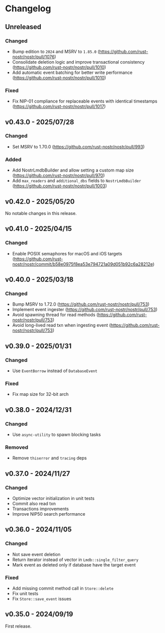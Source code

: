 # Changelog

<!-- All notable changes to this project will be documented in this file. -->

<!-- The format is based on [Keep a Changelog](https://keepachangelog.com/en/1.1.0/), -->
<!-- and this project adheres to [Semantic Versioning](https://semver.org/spec/v2.0.0.html). -->

<!-- Template

## Unreleased

### Breaking changes

### Changed

### Added

### Fixed

### Removed

### Deprecated

-->

## Unreleased

### Changed

- Bump edition to `2024` and MSRV to `1.85.0` (https://github.com/rust-nostr/nostr/pull/1076)
- Consolidate deletion logic and improve transactional consistency (https://github.com/rust-nostr/nostr/pull/1010)
- Add automatic event batching for better write performance (https://github.com/rust-nostr/nostr/pull/1010)

### Fixed

- Fix NIP-01 compliance for replaceable events with identical timestamps (https://github.com/rust-nostr/nostr/pull/1017)

## v0.43.0 - 2025/07/28

### Changed

- Set MSRV to 1.70.0 (https://github.com/rust-nostr/nostr/pull/993)

### Added

- Add NostrLmdbBuilder and allow setting a custom map size (https://github.com/rust-nostr/nostr/pull/970)
- Add `max_readers` and `additional_dbs` fields to `NostrLmdbBuilder` (https://github.com/rust-nostr/nostr/pull/1003)

## v0.42.0 - 2025/05/20

No notable changes in this release.

## v0.41.0 - 2025/04/15

### Changed

- Enable POSIX semaphores for macOS and iOS targets (https://github.com/rust-nostr/nostr/commit/b58e0975f8ea53e794721a09d051b92c6a28212e)

## v0.40.0 - 2025/03/18

### Changed

- Bump MSRV to 1.72.0 (https://github.com/rust-nostr/nostr/pull/753)
- Implement event ingester (https://github.com/rust-nostr/nostr/pull/753)
- Avoid spawning thread for read methods (https://github.com/rust-nostr/nostr/pull/753)
- Avoid long-lived read txn when ingesting event (https://github.com/rust-nostr/nostr/pull/753)

## v0.39.0 - 2025/01/31

### Changed

- Use `EventBorrow` instead of `DatabaseEvent`

### Fixed

- Fix map size for 32-bit arch

## v0.38.0 - 2024/12/31

### Changed

- Use `async-utility` to spawn blocking tasks

### Removed

- Remove `thiserror` and `tracing` deps

## v0.37.0 - 2024/11/27

### Changed

- Optimize vector initialization in unit tests
- Commit also read txn
- Transactions improvements
- Improve NIP50 search performance

## v0.36.0 - 2024/11/05

### Changed

- Not save event deletion
- Return iterator instead of vector in `Lmdb::single_filter_query`
- Mark event as deleted only if database have the target event

### Fixed

- Add missing commit method call in `Store::delete`
- Fix unit tests
- Fix `Store::save_event` issues

## v0.35.0 - 2024/09/19

First release.
